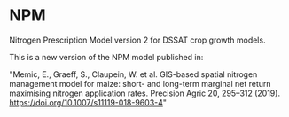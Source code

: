 # NPM

Nitrogen Prescription Model version 2 for DSSAT crop growth models.

This is a new version of the NPM model published in:

"Memic, E., Graeff, S., Claupein, W. et al. GIS-based spatial nitrogen management model for maize: short- and long-term marginal net return maximising nitrogen application rates. Precision Agric 20, 295–312 (2019). https://doi.org/10.1007/s11119-018-9603-4"


